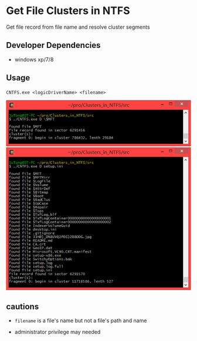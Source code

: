# Get File Clusters in NTFS
	
Get file record from file name and resolve cluster segments

## Developer Dependencies

*   windows xp/7/8

## Usage

`CNTFS.exe <logicDriverName> <filename>`

![snapshot](./sample/CNTFS.png)
![snapshot](./sample/CNTFS-2.png)

## cautions

*   `filename` is a file's name but not a file's path and name

*   administrator privilege may needed